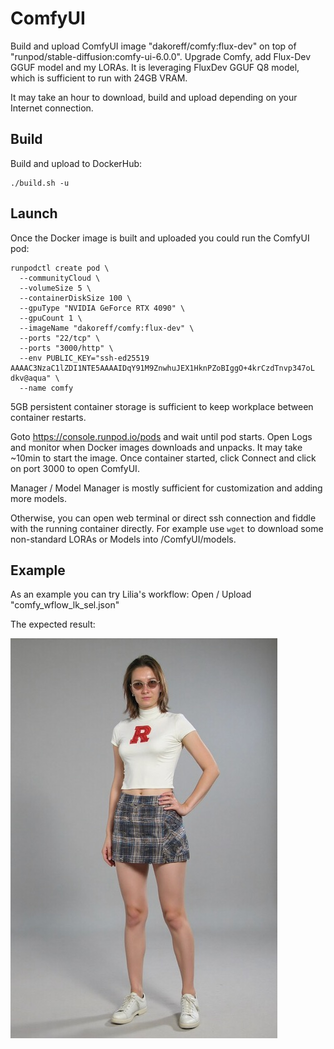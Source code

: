 # ComfyUI

Build and upload ComfyUI image "dakoreff/comfy:flux-dev" on top of "runpod/stable-diffusion:comfy-ui-6.0.0".
Upgrade Comfy, add Flux-Dev GGUF model and my LORAs.
It is leveraging FluxDev GGUF Q8 model, which is sufficient to run with 24GB VRAM.

It may take an hour to download, build and upload depending on your Internet connection.

## Build
Build and upload to DockerHub:
```
./build.sh -u
```

## Launch
Once the Docker image is built and uploaded you could run the ComfyUI pod:
```
runpodctl create pod \
  --communityCloud \
  --volumeSize 5 \
  --containerDiskSize 100 \
  --gpuType "NVIDIA GeForce RTX 4090" \
  --gpuCount 1 \
  --imageName "dakoreff/comfy:flux-dev" \
  --ports "22/tcp" \
  --ports "3000/http" \
  --env PUBLIC_KEY="ssh-ed25519 AAAAC3NzaC1lZDI1NTE5AAAAIDqY91M9ZnwhuJEX1HknPZoBIggO+4krCzdTnvp347oL dkv@aqua" \
  --name comfy
```

5GB persistent container storage is sufficient to keep workplace between container restarts.

Goto https://console.runpod.io/pods and wait until pod starts. Open Logs and monitor when Docker images downloads
and unpacks. It may take ~10min to start the image. Once container started, click Connect and click on port 3000
to open ComfyUI.

Manager / Model Manager is mostly sufficient for customization and adding more models.

Otherwise, you can open web terminal or direct ssh connection and fiddle with the running container directly.
For example use `wget` to download some non-standard LORAs or Models into /ComfyUI/models.

## Example
As an example you can try Lilia's workflow: Open / Upload "comfy_wflow_lk_sel.json"

The expected result:

![Lilia Rutgers](comfy/img/comfy_wflow_lk_example.jpeg)
